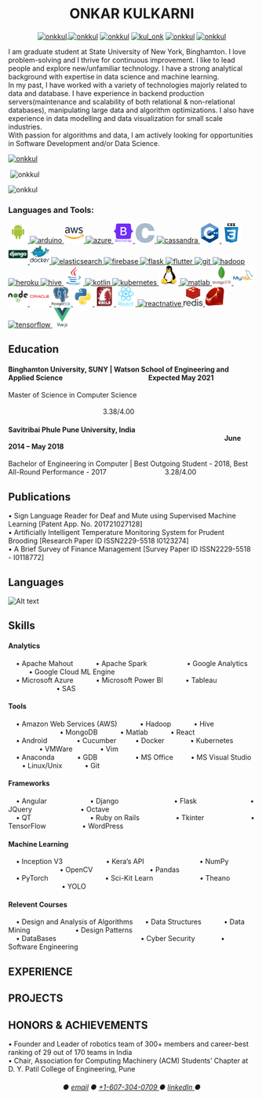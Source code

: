 <h1 align="center"> ONKAR KULKARNI </h1>
<p align="center">
<a href="kulonku96@gmail.com" target="blank"><img align="center" src="https://cdn.jsdelivr.net/npm/simple-icons@3.0.1/icons/gmail.svg" alt="onkkul" height="30" width="40" /</a>
<a href="https://linkedin.com/in/onkkul" target="blank"><img align="center" src="https://cdn.jsdelivr.net/npm/simple-icons@3.0.1/icons/linkedin.svg" alt="onkkul" height="30" width="40" /></a>
<a href="https://twitter.com/onkkul" target="blank"><img align="center" src="https://cdn.jsdelivr.net/npm/simple-icons@3.0.1/icons/twitter.svg" alt="onkkul" height="30" width="40" /></a>
<a href="https://instagram.com/onkkul" target="blank"><img align="center" src="https://cdn.jsdelivr.net/npm/simple-icons@3.0.1/icons/instagram.svg" alt="kul_onk" height="30" width="40" /></a>
<a href="https://www.hackerrank.com/onkkul" target="blank"><img align="center" src="https://cdn.jsdelivr.net/npm/simple-icons@3.0.1/icons/hackerrank.svg" alt="onkkul" height="30" width="40" /></a>
<a href="https://www.leetcode.com/onkkul" target="blank"><img align="center" src="https://cdn.jsdelivr.net/npm/simple-icons@3.0.1/icons/leetcode.svg" alt="onkkul" height="30" width="40" /></a>
</p>

I am graduate student at State University of New York, Binghamton. I love problem-solving and I thrive for continuous improvement. I like to lead people and explore new/unfamiliar technology. I have a strong analytical background with expertise in data science and machine learning. </br>
In my past, I have worked with a variety of technologies majorly related to data and database. I have experience in backend production servers(maintenance and scalability of both relational & non-relational databases), manipulating large data and algorithm optimizations. I also have experience in data modelling and data visualization for small scale industries.</br>
With passion for algorithms and data, I am actively looking for opportunities in Software Development and/or Data Science.</br>


<p align="left"> <a href="https://github.com/ryo-ma/github-profile-trophy"><img src="https://github-profile-trophy.vercel.app/?username=onkkul" alt="onkkul" /></a> </p>

<p>&nbsp;<img align="center" src="https://github-readme-stats.vercel.app/api?username=onkkul&show_icons=true&locale=en" alt="onkkul" /></p>

<p align="left"> <img src="https://komarev.com/ghpvc/?username=onkkul&label=Profile%20views&color=0e75b6&style=flat" alt="onkkul" /> </p>


<h3 align="left">Languages and Tools:</h3>
<p align="left"> <a href="https://developer.android.com" target="_blank"> <img src="https://raw.githubusercontent.com/devicons/devicon/master/icons/android/android-original-wordmark.svg" alt="android" width="40" height="40"/> </a> <a href="https://www.arduino.cc/" target="_blank"> <img src="https://cdn.worldvectorlogo.com/logos/arduino-1.svg" alt="arduino" width="40" height="40"/> </a> <a href="https://aws.amazon.com" target="_blank"> <img src="https://raw.githubusercontent.com/devicons/devicon/master/icons/amazonwebservices/amazonwebservices-original-wordmark.svg" alt="aws" width="40" height="40"/> </a> <a href="https://azure.microsoft.com/en-in/" target="_blank"> <img src="https://www.vectorlogo.zone/logos/microsoft_azure/microsoft_azure-icon.svg" alt="azure" width="40" height="40"/> </a> <a href="https://getbootstrap.com" target="_blank"> <img src="https://raw.githubusercontent.com/devicons/devicon/master/icons/bootstrap/bootstrap-plain-wordmark.svg" alt="bootstrap" width="40" height="40"/> </a> <a href="https://www.cprogramming.com/" target="_blank"> <img src="https://raw.githubusercontent.com/devicons/devicon/master/icons/c/c-original.svg" alt="c" width="40" height="40"/> </a> <a href="https://cassandra.apache.org/" target="_blank"> <img src="https://www.vectorlogo.zone/logos/apache_cassandra/apache_cassandra-icon.svg" alt="cassandra" width="40" height="40"/> </a> <a href="https://www.w3schools.com/cpp/" target="_blank"> <img src="https://raw.githubusercontent.com/devicons/devicon/master/icons/cplusplus/cplusplus-original.svg" alt="cplusplus" width="40" height="40"/> </a> <a href="https://www.w3schools.com/css/" target="_blank"> <img src="https://raw.githubusercontent.com/devicons/devicon/master/icons/css3/css3-original-wordmark.svg" alt="css3" width="40" height="40"/> </a> <a href="https://www.djangoproject.com/" target="_blank"> <img src="https://raw.githubusercontent.com/devicons/devicon/master/icons/django/django-original.svg" alt="django" width="40" height="40"/> </a> <a href="https://www.docker.com/" target="_blank"> <img src="https://raw.githubusercontent.com/devicons/devicon/master/icons/docker/docker-original-wordmark.svg" alt="docker" width="40" height="40"/> </a> <a href="https://www.elastic.co" target="_blank"> <img src="https://www.vectorlogo.zone/logos/elastic/elastic-icon.svg" alt="elasticsearch" width="40" height="40"/> </a> <a href="https://firebase.google.com/" target="_blank"> <img src="https://www.vectorlogo.zone/logos/firebase/firebase-icon.svg" alt="firebase" width="40" height="40"/> </a> <a href="https://flask.palletsprojects.com/" target="_blank"> <img src="https://www.vectorlogo.zone/logos/pocoo_flask/pocoo_flask-icon.svg" alt="flask" width="40" height="40"/> </a> <a href="https://flutter.dev" target="_blank"> <img src="https://www.vectorlogo.zone/logos/flutterio/flutterio-icon.svg" alt="flutter" width="40" height="40"/> </a> <a href="https://git-scm.com/" target="_blank"> <img src="https://www.vectorlogo.zone/logos/git-scm/git-scm-icon.svg" alt="git" width="40" height="40"/> </a> <a href="https://hadoop.apache.org/" target="_blank"> <img src="https://www.vectorlogo.zone/logos/apache_hadoop/apache_hadoop-icon.svg" alt="hadoop" width="40" height="40"/> </a> <a href="https://heroku.com" target="_blank"> <img src="https://www.vectorlogo.zone/logos/heroku/heroku-icon.svg" alt="heroku" width="40" height="40"/> </a> <a href="https://hive.apache.org/" target="_blank"> <img src="https://www.vectorlogo.zone/logos/apache_hive/apache_hive-icon.svg" alt="hive" width="40" height="40"/> </a> <a href="https://www.java.com" target="_blank"> <img src="https://raw.githubusercontent.com/devicons/devicon/master/icons/java/java-original.svg" alt="java" width="40" height="40"/> </a> <a href="https://kotlinlang.org" target="_blank"> <img src="https://www.vectorlogo.zone/logos/kotlinlang/kotlinlang-icon.svg" alt="kotlin" width="40" height="40"/> </a> <a href="https://kubernetes.io" target="_blank"> <img src="https://www.vectorlogo.zone/logos/kubernetes/kubernetes-icon.svg" alt="kubernetes" width="40" height="40"/> </a> <a href="https://www.linux.org/" target="_blank"> <img src="https://raw.githubusercontent.com/devicons/devicon/master/icons/linux/linux-original.svg" alt="linux" width="40" height="40"/> </a> <a href="https://www.mathworks.com/" target="_blank"> <img src="https://raw.githubusercontent.com/simple-icons/simple-icons/master/icons/mathworks.svg" alt="matlab" width="40" height="40"/> </a> <a href="https://www.mongodb.com/" target="_blank"> <img src="https://raw.githubusercontent.com/devicons/devicon/master/icons/mongodb/mongodb-original-wordmark.svg" alt="mongodb" width="40" height="40"/> </a> <a href="https://www.mysql.com/" target="_blank"> <img src="https://raw.githubusercontent.com/devicons/devicon/master/icons/mysql/mysql-original-wordmark.svg" alt="mysql" width="40" height="40"/> </a> <a href="https://nodejs.org" target="_blank"> <img src="https://raw.githubusercontent.com/devicons/devicon/master/icons/nodejs/nodejs-original-wordmark.svg" alt="nodejs" width="40" height="40"/> </a> <a href="https://www.oracle.com/" target="_blank"> <img src="https://raw.githubusercontent.com/devicons/devicon/master/icons/oracle/oracle-original.svg" alt="oracle" width="40" height="40"/> </a> <a href="https://www.postgresql.org" target="_blank"> <img src="https://raw.githubusercontent.com/devicons/devicon/master/icons/postgresql/postgresql-original-wordmark.svg" alt="postgresql" width="40" height="40"/> </a> <a href="https://www.python.org" target="_blank"> <img src="https://raw.githubusercontent.com/devicons/devicon/master/icons/python/python-original.svg" alt="python" width="40" height="40"/> </a> <a href="https://rubyonrails.org" target="_blank"> <img src="https://raw.githubusercontent.com/devicons/devicon/master/icons/rails/rails-original-wordmark.svg" alt="rails" width="40" height="40"/> </a> <a href="https://reactjs.org/" target="_blank"> <img src="https://raw.githubusercontent.com/devicons/devicon/master/icons/react/react-original-wordmark.svg" alt="react" width="40" height="40"/> </a> <a href="https://reactnative.dev/" target="_blank"> <img src="https://reactnative.dev/img/header_logo.svg" alt="reactnative" width="40" height="40"/> </a> <a href="https://redis.io" target="_blank"> <img src="https://raw.githubusercontent.com/devicons/devicon/master/icons/redis/redis-original-wordmark.svg" alt="redis" width="40" height="40"/> </a> <a href="https://www.ruby-lang.org/en/" target="_blank"> <img src="https://raw.githubusercontent.com/devicons/devicon/master/icons/ruby/ruby-original.svg" alt="ruby" width="40" height="40"/> </a> <a href="https://www.tensorflow.org" target="_blank"> <img src="https://www.vectorlogo.zone/logos/tensorflow/tensorflow-icon.svg" alt="tensorflow" width="40" height="40"/> </a> <a href="https://vuejs.org/" target="_blank"> <img src="https://raw.githubusercontent.com/devicons/devicon/master/icons/vuejs/vuejs-original-wordmark.svg" alt="vuejs" width="40" height="40"/> </a> </p>






































<h2>Education</h2>
<h4 align="left"> Binghamton University, SUNY | Watson School of Engineering and Applied Science &emsp;&emsp;&emsp;&emsp;&emsp;&emsp;&emsp;&emsp;&emsp;&emsp;&emsp;&emsp; Expected May 2021</h3>
Master of Science in Computer Science &emsp;&emsp;&emsp;&emsp;&emsp;&emsp;&emsp;&emsp;&emsp;&emsp;&emsp;&emsp;&emsp;&emsp;&emsp;&emsp;&emsp;&emsp;&emsp;&emsp;&emsp;&emsp;&emsp;&emsp; &emsp;&emsp;&emsp;&emsp;&emsp;&emsp;&emsp;&emsp;&emsp;&emsp;&emsp;&emsp;&emsp;&ensp; 3.38/4.00

<h4 align="left"> Savitribai Phule Pune University, India &emsp;&emsp;&emsp;&emsp;&emsp;&emsp;&emsp;&emsp;&emsp;&emsp;&emsp;&emsp;&emsp;&emsp;&emsp;&emsp;&emsp;&emsp;&emsp;&emsp;&emsp;&emsp;&emsp;&emsp; &emsp;&emsp;&emsp;&emsp;&emsp;&emsp;&emsp; June 2014 – May 2018</h3>
Bachelor of Engineering in Computer | Best Outgoing Student - 2018, Best All-Round Performance - 2017&emsp;&emsp;&emsp;&emsp;&emsp;&emsp;&emsp;&emsp;&ensp;3.28/4.00


<h2>Publications</h2>
  • Sign Language Reader for Deaf and Mute using Supervised Machine Learning [Patent App. No. 201721027128] </br>
  • Artificially Intelligent Temperature Monitoring System for Prudent Brooding [Research Paper ID ISSN2229-5518 I0123274] </br>
  • A Brief Survey of Finance Management [Survey Paper ID ISSN2229-5518 - I0118772] </br>


<h2> Languages </h2>
  
![Alt text](./Languages.jpg?raw=true "Optional Title")

<h2>Skills</h2>
<h4> Analytics </h4>
  &nbsp;&nbsp;&nbsp;&nbsp;• Apache Mahout &emsp;&emsp;&emsp;• Apache Spark &emsp;&emsp;&emsp;&emsp;&emsp;&ensp;• Google Analytics &emsp;&emsp;&emsp;• Google Cloud ML Engine </br>
  &nbsp;&nbsp;&nbsp;&nbsp;• Microsoft Azure &emsp;&emsp;&emsp;• Microsoft Power BI &emsp;&emsp;&emsp;• Tableau &emsp;&emsp;&emsp;&emsp;&emsp;&emsp;&emsp;• SAS </br>

<h4> Tools </h4>
  &nbsp;&nbsp;&nbsp;&nbsp;• Amazon Web Services (AWS) &emsp;&emsp;&emsp;• Hadoop &emsp;&emsp;&emsp;• Hive &emsp;&emsp;&emsp;&emsp;&emsp;&emsp;&emsp;&ensp;• MongoDB &emsp;&emsp;&emsp;• Matlab &emsp;&emsp;&emsp;• React </br>
  &nbsp;&nbsp;&nbsp;&nbsp;• Android &emsp;&emsp;&emsp;&emsp;• Cucumber &emsp;&emsp;&ensp;• Docker &emsp;&emsp;&emsp;&ensp;• Kubernetes &emsp;&emsp;&emsp;&emsp;&ensp;• VMWare&emsp;&emsp;&emsp;&emsp;• Vim</br>  
  &nbsp;&nbsp;&nbsp;&nbsp;• Anaconda &emsp;&emsp;&emsp;• GDB&emsp;&emsp;&emsp;&emsp;&emsp;&ensp;• MS Office &emsp;&emsp; • MS Visual Studio &emsp;&emsp;• Linux/Unix &emsp;&emsp;&emsp;• Git </br>

<h4> Frameworks </h4>
  &nbsp;&nbsp;&nbsp;&nbsp;• Angular &emsp;&emsp;&emsp;&emsp;&emsp;&emsp;• Django &emsp;&emsp;&emsp;&emsp;&emsp;&emsp;&emsp;&ensp; • Flask &emsp;&emsp;&emsp;&emsp;&ensp;&emsp;&emsp;&emsp;• JQuery &emsp;&emsp;&emsp;&emsp;&emsp;&emsp;&ensp; • Octave</br>
  &nbsp;&nbsp;&nbsp;&nbsp;• QT &emsp;&emsp;&emsp;&emsp;&emsp;&emsp;&emsp;&emsp; • Ruby on Rails &emsp;&emsp;&emsp;&emsp;&emsp;• Tkinter &emsp;&emsp;&emsp;&emsp;&ensp;&emsp;&emsp;• TensorFlow &emsp;&emsp;&emsp;&emsp;&emsp;• WordPress</br>

<h4> Machine Learning </h4>
  &nbsp;&nbsp;&nbsp;&nbsp;• 
Inception V3 &emsp;&emsp;&emsp;&emsp;&emsp;&emsp;• Kera’s API &emsp;&emsp;&emsp;&emsp;&emsp;&emsp;&emsp;&ensp; • NumPy &emsp;&emsp;&emsp;&emsp;&ensp;&emsp;&emsp;&emsp;• OpenCV  &emsp;&emsp;&emsp;&emsp;&emsp;&emsp;&emsp;&emsp;• Pandas</br>
  &nbsp;&nbsp;&nbsp;&nbsp;• PyTorch &emsp;&emsp;&emsp;&emsp;&emsp;&emsp;&emsp;&emsp;• Sci-Kit Learn &emsp;&emsp;&emsp;&emsp;&emsp;&emsp;&ensp;• Theano &emsp;&emsp;&emsp;&emsp;&emsp;&emsp;&emsp;&ensp; • YOLO</br>
  
<h4> Relevent Courses </h4>
&nbsp;&nbsp;&nbsp;&nbsp;• Design and Analysis of Algorithms &ensp;&emsp;• Data Structures &emsp;&emsp;&emsp;• Data Mining &emsp;&emsp;&emsp;&emsp;&emsp;&emsp; • Design Patterns </br>
&nbsp;&nbsp;&nbsp;&nbsp;• DataBases &emsp;&emsp;&emsp;&emsp;&emsp;&emsp;&emsp;&emsp;&emsp;&emsp;&emsp;&emsp;• Cyber Security &emsp;&emsp;&emsp;&ensp;• Software Engineering

<h2>EXPERIENCE</h2>

<h2>PROJECTS</h2>

<h2>HONORS & ACHIEVEMENTS </h2>
  • Founder and Leader of robotics team of 300+ members and career-best ranking of 29 out of 170 teams in India </br>
  • Chair, Association for Computing Machinery (ACM) Students’ Chapter at D. Y. Patil College of Engineering, Pune </br>
<h6 align="center"> ● <a href="kulonku96@gmail.com">email</a> ● <a href="+1-607-304-0709">+1-607-304-0709 </a> ● <a href="www.linkedin.com/in/onkkul/"> linkedIn </a> ● </h6>
